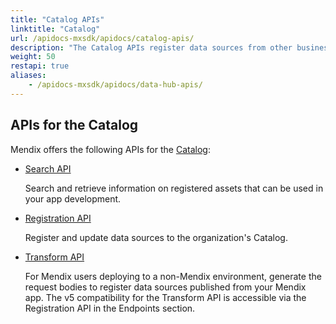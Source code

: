 ```yaml
---
title: "Catalog APIs"
linktitle: "Catalog"
url: /apidocs-mxsdk/apidocs/catalog-apis/
description: "The Catalog APIs register data sources from other business applications."
weight: 50
restapi: true
aliases:
    - /apidocs-mxsdk/apidocs/data-hub-apis/
---
```


## APIs for the Catalog

Mendix offers the following APIs for the [Catalog](/catalog/): 

* [Search API](/apidocs-mxsdk/apidocs/search-api/)
  
  Search and retrieve information on registered assets that can be used in your app development.

* [Registration API](/apidocs-mxsdk/apidocs/registration-api/)
  
  Register and update data sources to the organization's Catalog.

* [Transform API](/apidocs-mxsdk/apidocs/registration-api/#transform-api)
  
  For Mendix users deploying to a non-Mendix environment, generate the request bodies to register data sources published from your Mendix app. The v5 compatibility for the Transform API is accessible via the Registration API in the Endpoints section. 
